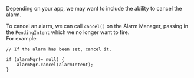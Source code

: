 Depending on your app, we may want to include the ability to cancel the alarm.

To cancel an alarm, we can call `cancel()` on the Alarm Manager, passing in the `PendingIntent` which we no longer want to fire.  
For example:

```
// If the alarm has been set, cancel it.

if (alarmMgr!= null) {
    alarmMgr.cancel(alarmIntent);
}
```
